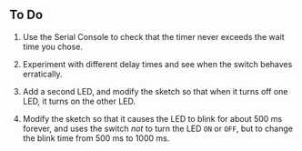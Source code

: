 ## To Do ##

1. Use the Serial Console to check that the timer never exceeds the wait time you
chose.  

2. Experiment with different delay times and see when the switch behaves erratically.

3. Add a second LED, and modify the sketch so that when it turns off one LED,
it turns on the other LED.

4.  Modify the sketch so that it causes the LED to blink for about 500 ms forever, 
and uses the switch *not* to turn the LED `ON` or `OFF`, but to 
change the blink time from 500 ms to 1000 ms.

